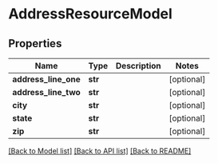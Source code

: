 # AddressResourceModel

## Properties
Name | Type | Description | Notes
------------ | ------------- | ------------- | -------------
**address_line_one** | **str** |  | [optional] 
**address_line_two** | **str** |  | [optional] 
**city** | **str** |  | [optional] 
**state** | **str** |  | [optional] 
**zip** | **str** |  | [optional] 

[[Back to Model list]](../README.md#documentation-for-models) [[Back to API list]](../README.md#documentation-for-api-endpoints) [[Back to README]](../README.md)


